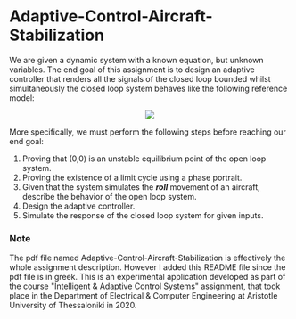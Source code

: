 # Adaptive-Control-Aircraft-Stabilization
We are given a dynamic system with a known equation, but unknown variables. The end goal of this assignment is to design an adaptive controller that renders all the signals of the closed loop bounded whilst simultaneously the closed loop system behaves like the following reference model:
<p align="center">
<img src="https://render.githubusercontent.com/render/math?math=\varphi_{ref}(s)=\frac{1}{s^2+1,4s+1}r(s)">
</p>
More specifically, we must perform the following steps before reaching our end goal:

1. Proving that (0,0) is an unstable equilibrium point of the open loop system.
2. Proving the existence of a limit cycle using a phase portrait.
3. Given that the system simulates the ***roll*** movement of an aircraft, describe the behavior of the open loop system.
4. Design the adaptive controller.
5. Simulate the response of the closed loop system for given inputs.

### Note
The pdf file named Adaptive-Control-Aircraft-Stabilization is effectively the whole assignment description. However I added this README file since the pdf file is in greek. This is an experimental application developed as part of the course "Intelligent & Adaptive Control Systems" assignment, that took place in the Department of Electrical & Computer Engineering at Aristotle University of Thessaloniki in 2020.
